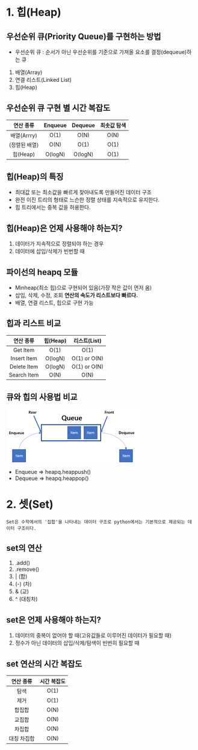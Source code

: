 # 1. 힙(Heap)
## 우선순위 큐(Priority Queue)를 구현하는 방법
- 우선순위 큐 : 순서가 아닌 우선순위를 기준으로 가져올 요소를 결정(dequeue)하는 큐
1. 배열(Array)
2. 연결 리스트(Linked List)
3. 힙(Heap)

## 우선순위 큐 구현 별 시간 복잡도
| 연산 종류 | Enqueue |Dequeue|최솟값 탐색|
|:---:|:---:|:---:|:---:|
| 배열(Arrry) | O(1) | O(N) | O(N) |
| (정렬된 배열) | O(N) | O(1) | O(1) |
| 힙(Heap) | O(logN) | O(logN) | O(1) |

## 힙(Heap)의 특징
- 최대값 또는 최소값을 빠르게 찾아내도록 만들어진 데이터 구조
- 완전 이진 트리의 형태로 느슨한 정렬 상태를 지속적으로 유지한다.
- 힙 트리에서는 중복 값을 허용한다.

## 힙(Heap)은 언제 사용해야 하는지?
1. 데이터가 지속적으로 정렬되야 하는 경우
2. 데이터에 삽입/삭제가 빈번할 때

## 파이선의 heapq 모듈
- Minheap(최소 힙)으로 구현되어 있음(가장 작은 값이 먼저 옴)
- 삽입, 삭제, 수정, 조회 **연산의 속도가 리스트보다 빠르다.**
- 배열, 연결 리스트, 힙으로 구현 가능

## 힙과 리스트 비교
| 연산 종류 | 힙(Heap) | 리스트(List) |
|:---:|:---:|:---:|
| Get Item | O(1) | O(1) |
| Insert Item | O(logN) | O(1) or O(N) |
| Delete Item | O(logN) | O(1) or O(N) |
| Search Item | O(N) | O(N) |

## 큐와 힙의 사용법 비교
![](queue.png)
- Enqueue => heapq.heappush()
- Dequeue => heapq.heappop()


# 2. 셋(Set)
    Set은 수학에서의 '집합'을 나타내는 데이터 구조로 python에서는 기본적으로 제공되는 데이터 구조이다.

## set의 연산
1. .add()
2. .remove()
3.  | (합)
4. (-) (차)
5. & (교)
6. ^ (대칭차)

## set은 언제 사용해야 하는지?
1. 데이터의 중복이 없어야 할 때(고유값들로 이루어진 데이터가 필요할 때)
2. 정수가 아닌 데이터의 삽입/삭제/탐색이 빈번히 필요할 때

## set 연산의 시간 복잡도
| 연산 종류 | 시간 복잡도 |
|:---:|:---:|
| 탐색 | O(1) |
| 제거 | O(1) |
| 합집합 | O(N) |
| 교집합 | O(N) | 
| 차집합 | O(N) |
| 대칭 차집합 | O(N) |